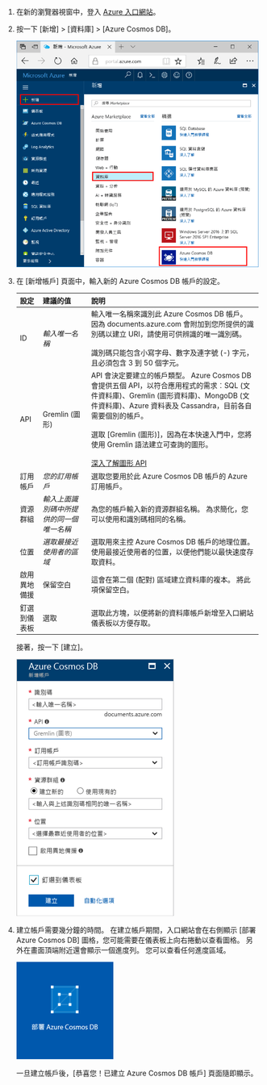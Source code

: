 1. 在新的瀏覽器視窗中，登入 [Azure 入口網站](https://portal.azure.com/)。

2. 按一下 [新增] > [資料庫] > [Azure Cosmos DB]。
   
   ![Azure 入口網站的 [資料庫] 窗格](./media/cosmos-db-create-dbaccount-graph/create-nosql-db-databases-json-tutorial-1.png)

3. 在 [新增帳戶] 頁面中，輸入新的 Azure Cosmos DB 帳戶的設定。 

    設定|建議的值|說明
    ---|---|---
    ID|*輸入唯一名稱*|輸入唯一名稱來識別此 Azure Cosmos DB 帳戶。 因為 documents.azure.com 會附加到您所提供的識別碼以建立 URI，請使用可供辨識的唯一識別碼。<br><br>識別碼只能包含小寫字母、數字及連字號 (-) 字元，且必須包含 3 到 50 個字元。
    API|Gremlin (圖形)|API 會決定要建立的帳戶類型。 Azure Cosmos DB 會提供五個 API，以符合應用程式的需求︰SQL (文件資料庫)、Gremlin (圖形資料庫)、MongoDB (文件資料庫)、Azure 資料表及 Cassandra，目前各自需要個別的帳戶。 <br><br>選取 [Gremlin (圖形)]，因為在本快速入門中，您將使用 Gremlin 語法建立可查詢的圖形。<br><br>[深入了解圖形 API](../articles/cosmos-db/graph-introduction.md)
    訂用帳戶|*您的訂用帳戶*|選取您要用於此 Azure Cosmos DB 帳戶的 Azure 訂用帳戶。 
    資源群組|*輸入上面識別碼中所提供的同一個唯一名稱*|為您的帳戶輸入新的資源群組名稱。 為求簡化，您可以使用和識別碼相同的名稱。 
    位置|*選取最接近使用者的區域*|選取用來主控 Azure Cosmos DB 帳戶的地理位置。 使用最接近使用者的位置，以便他們能以最快速度存取資料。
    啟用異地備援| 保留空白 | 這會在第二個 (配對) 區域建立資料庫的複本。 將此項保留空白。  
    釘選到儀表板 | 選取 | 選取此方塊，以便將新的資料庫帳戶新增至入口網站儀表板以方便存取。

    接著，按一下 [建立]。

    ![Azure Cosmos DB 的新帳戶刀鋒視窗](./media/cosmos-db-create-dbaccount-graph/create-nosql-db-databases-json-tutorial-2.png)

4. 建立帳戶需要幾分鐘的時間。 在建立帳戶期間，入口網站會在右側顯示 [部署 Azure Cosmos DB] 圖格，您可能需要在儀表板上向右捲動以查看圖格。 另外在畫面頂端附近還會顯示一個進度列。 您可以查看任何進度區域。

    ![Azure 入口網站的 [通知] 窗格](./media/cosmos-db-create-dbaccount-graph/deploying-cosmos-db.png)

    一旦建立帳戶後，[恭喜您！已建立 Azure Cosmos DB 帳戶] 頁面隨即顯示。 